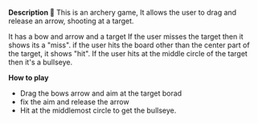 **Description 📃**
This is an archery game, It allows the user to drag and release an arrow, shooting at a target. 

It has a bow and arrow and a target
If the user misses the target then it shows its a "miss".
if the user hits the board other than the center part of the target, it shows "hit".
If the user hits at the middle circle of the target then it's a bullseye.

**How to play**
- Drag the bows arrow and aim at the target borad
- fix the aim and release the arrow
- Hit at the middlemost circle to get the bullseye.
